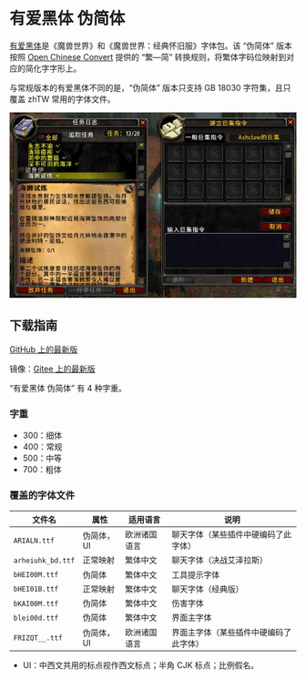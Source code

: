 # 有爱黑体 伪简体

[有爱黑体](https://github.com/nowar-fonts/Nowar-Sans)是《魔兽世界》和《魔兽世界：经典怀旧服》字体包。该 “伪简体” 版本按照 [Open Chinese Convert](https://github.com/BYVoid/OpenCC) 提供的 “繁—简” 转换规则，将繁体字码位映射到对应的简化字字形上。

与常规版本的有爱黑体不同的是，“伪简体” 版本只支持 GB 18030 字符集，且只覆盖 zhTW 常用的字体文件。

![预览](preview.jpg)

## 下载指南

[GitHub 上的最新版](https://github.com/nowar-fonts/Nowar-Sans-Pseudo-SC/releases)

镜像：[Gitee 上的最新版](https://gitee.com/nowar-fonts/Nowar-Sans-Pseudo-SC/releases)

“有爱黑体 伪简体” 有 4 种字重。

### 字重

* 300：细体
* 400：常规
* 500：中等
* 700：粗体

### 覆盖的字体文件

| 文件名            | 属性       | 适用语言     | 说明                                  |
| ----------------- | ---------- | ------------ | ------------------------------------- |
| `ARIALN.ttf`      | 伪简体，UI | 欧洲诸国语言 | 聊天字体（某些插件中硬编码了此字体）  |
| `arheiuhk_bd.ttf` | 正常映射   | 繁体中文     | 聊天字体（决战艾泽拉斯）              |
| `bHEI00M.ttf`     | 伪简体     | 繁体中文     | 工具提示字体                          |
| `bHEI01B.ttf`     | 正常映射   | 繁体中文     | 聊天字体（经典版）                    |
| `bKAI00M.ttf`     | 伪简体     | 繁体中文     | 伤害字体                              |
| `blei00d.ttf`     | 伪简体     | 繁体中文     | 界面主字体                            |
| `FRIZQT__.ttf`    | 伪简体，UI | 欧洲诸国语言 | 界面主字体（某些插件中硬编码了此字体）|

* UI：中西文共用的标点视作西文标点；半角 CJK 标点；比例假名。
